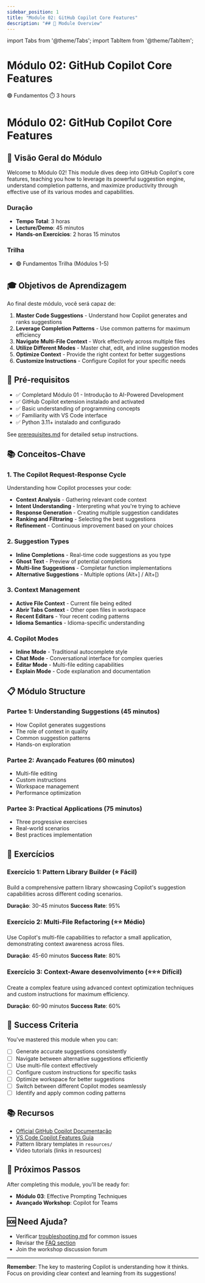 ```yaml
---
sidebar_position: 1
title: "Module 02: GitHub Copilot Core Features"
description: "## 🎯 Module Overview"
---
```


import Tabs from '@theme/Tabs';
import TabItem from '@theme/TabItem';

# Módulo 02: GitHub Copilot Core Features

<div className="module-header">
  <div className="module-info">
    <span className="difficulty-badge beginner">🟢 Fundamentos</span>
    <span className="duration-badge">⏱️ 3 hours</span>
  </div>
</div>

# Módulo 02: GitHub Copilot Core Features

## 🎯 Visão Geral do Módulo

Welcome to Módulo 02! This module dives deep into GitHub Copilot's core features, teaching you how to leverage its powerful suggestion engine, understand completion patterns, and maximize productivity through effective use of its various modes and capabilities.

### Duração
- **Tempo Total**: 3 horas
- **Lecture/Demo**: 45 minutos
- **Hands-on Exercícios**: 2 horas 15 minutos

### Trilha
- 🟢 Fundamentos Trilha (Módulos 1-5)

## 🎓 Objetivos de Aprendizagem

Ao final deste módulo, você será capaz de:

1. **Master Code Suggestions** - Understand how Copilot generates and ranks suggestions
2. **Leverage Completion Patterns** - Use common patterns for maximum efficiency
3. **Navigate Multi-File Context** - Work effectively across multiple files
4. **Utilize Different Modes** - Master chat, edit, and inline suggestion modes
5. **Optimize Context** - Provide the right context for better suggestions
6. **Customize Instructions** - Configure Copilot for your specific needs

## 🔧 Pré-requisitos

- ✅ Completard Módulo 01 - Introdução to AI-Powered Development
- ✅ GitHub Copilot extension instalado and activated
- ✅ Basic understanding of programming concepts
- ✅ Familiarity with VS Code interface
- ✅ Python 3.11+ instalado and configurado

See [prerequisites.md](prerequisites.md) for detailed setup instructions.

## 📚 Conceitos-Chave

### 1. The Copilot Request-Response Cycle
Understanding how Copilot processes your code:
- **Context Analysis** - Gathering relevant code context
- **Intent Understanding** - Interpreting what you're trying to achieve
- **Response Generation** - Creating multiple suggestion candidates
- **Ranking and Filtraring** - Selecting the best suggestions
- **Refinement** - Continuous improvement based on your choices

### 2. Suggestion Types
- **Inline Completions** - Real-time code suggestions as you type
- **Ghost Text** - Preview of potential completions
- **Multi-line Suggestions** - Completar function implementations
- **Alternative Suggestions** - Multiple options (Alt+] / Alt+[)

### 3. Context Management
- **Active File Context** - Current file being edited
- **Abrir Tabs Context** - Other open files in workspace
- **Recent Editars** - Your recent coding patterns
- **Idioma Semantics** - Idioma-specific understanding

### 4. Copilot Modes
- **Inline Mode** - Traditional autocomplete style
- **Chat Mode** - Conversational interface for complex queries
- **Editar Mode** - Multi-file editing capabilities
- **Explain Mode** - Code explanation and documentation

## 📋 Módulo Structure

### Partee 1: Understanding Suggestions (45 minutos)
- How Copilot generates suggestions
- The role of context in quality
- Common suggestion patterns
- Hands-on exploration

### Partee 2: Avançado Features (60 minutos)
- Multi-file editing
- Custom instructions
- Workspace management
- Performance optimization

### Partee 3: Practical Applications (75 minutos)
- Three progressive exercises
- Real-world scenarios
- Best practices implementation

## 🚀 Exercícios

### Exercício 1: Pattern Library Builder (⭐ Fácil)
Build a comprehensive pattern library showcasing Copilot's suggestion capabilities across different coding scenarios.

**Duração**: 30-45 minutos
**Success Rate**: 95%

### Exercício 2: Multi-File Refactoring (⭐⭐ Médio)
Use Copilot's multi-file capabilities to refactor a small application, demonstrating context awareness across files.

**Duração**: 45-60 minutos
**Success Rate**: 80%

### Exercício 3: Context-Aware desenvolvimento (⭐⭐⭐ Difícil)
Create a complex feature using advanced context optimization techniques and custom instructions for maximum efficiency.

**Duração**: 60-90 minutos
**Success Rate**: 60%

## 🎯 Success Criteria

You've mastered this module when you can:
- [ ] Generate accurate suggestions consistently
- [ ] Navigate between alternative suggestions efficiently
- [ ] Use multi-file context effectively
- [ ] Configure custom instructions for specific tasks
- [ ] Optimize workspace for better suggestions
- [ ] Switch between different Copilot modes seamlessly
- [ ] Identify and apply common coding patterns

## 📚 Recursos

- [Official GitHub Copilot Documentação](https://docs.github.com/copilot)
- [VS Code Copilot Features Guia](https://code.visualstudio.com/docs/copilot/overview)
- Pattern library templates in `resources/`
- Video tutorials (links in resources)

## 🔄 Próximos Passos

After completing this module, you'll be ready for:
- **Módulo 03**: Effective Prompting Techniques
- **Avançado Workshop**: Copilot for Teams

## 🆘 Need Ajuda?

- Verificar [troubleshooting.md](/docs/guias/troubleshooting) for common issues
- Revisar the [FAQ section](/docs/guias/faq)
- Join the workshop discussion forum

---

**Remember**: The key to mastering Copilot is understanding how it thinks. Focus on providing clear context and learning from its suggestions!